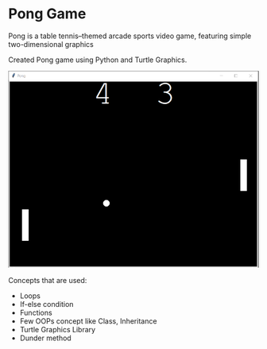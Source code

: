 # Pong Game
Pong is a table tennis–themed arcade sports video game, featuring simple two-dimensional graphics

Created Pong game using Python and Turtle Graphics.

![Gameplay](game_play.png)

Concepts that are used:
* Loops
* If-else condition
* Functions
* Few OOPs concept like Class, Inheritance
* Turtle Graphics Library
* Dunder method


